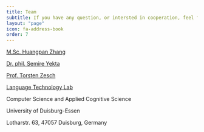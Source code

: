 ```yaml
---
title: Team
subtitle: If you have any question, or intersted in cooperation, feel free to contact us.
layout: "page"
icon: fa-address-book
order: 7
---
```



[M.Sc. Huangpan Zhang](mailto:huangpan.zhang@uni-due.de)

[Dr. phil. Semire Yekta](mailto:semire.yekta@uni-due.de)

[Prof. Torsten Zesch](mailto:torsten.zesch@uni-due.de)

[Language Technology Lab](https://www.ltl.uni-due.de/)

Computer Science and Applied Cognitive Science

University of Duisburg-Essen

Lotharstr. 63, 47057 Duisburg, Germany